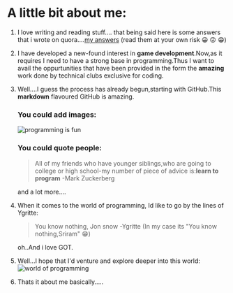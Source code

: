 # A little bit about me:

1. I love writing and reading stuff....
   that being said here is some answers that i wrote on quora....[my answers](https://www.quora.com/profile/Sriram-157) (read them at your own risk :grinning: :stuck_out_tongue_winking_eye: :grin:)

2. I have developed a new-found interest in **game development**.Now,as it requires I need to have a strong base in programming.Thus I want to avail the oppurtunities that have been provided in the form the **amazing** work done by technical clubs exclusive for coding.

3. Well....I guess the process has already begun,starting with GitHub.This **markdown** flavoured GitHub is amazing.
    ### You could add images: 
    ![programming is fun](https://edge.alluremedia.com.au/m/k/2016/01/shutterstock-programming.jpg)
    ### You could quote people: 
    > All of my friends who have younger siblings,who are going to college or high school-my number of piece of advice is:**learn to program**
    > -Mark Zuckerberg
    
    and a lot more....
    
4. When it comes to the world of programming, Id like to go by the lines of Ygritte:  
    > You know nothing, Jon snow
    > -Ygritte
   (In my case its "You know nothing,Sriram" :grin:)
   
   oh..And i love GOT.
   
5. Well...I hope that I'd venture and explore deeper into this world:
    ![world of programming](http://creativeshory.com/wp-content/uploads/2014/01/programming-languages-1024x576.jpg)
    
6. Thats it about me basically.....
   

     
   



